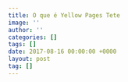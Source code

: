```yaml
---
title: O que é Yellow Pages Tete
image: ''
author: ''
categories: []
tags: []
date: 2017-08-16 00:00:00 +0000
layout: post
tag: []
---
```

